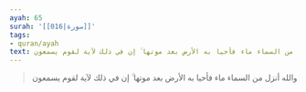 ```yaml
---
ayah: 65
surah: '[[016|سورة]]'
tags:
- quran/ayah
text: والله أنزل من السماء ماء فأحيا به الأرض بعد موتها ۚ إن في ذلك لآية لقوم يسمعون
---
```

> والله أنزل من السماء ماء فأحيا به الأرض بعد موتها ۚ إن في ذلك لآية لقوم يسمعون

